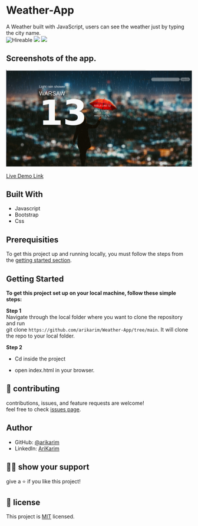 # Weather-App

A Weather built with JavaScript, users can see the weather just by typing the city name.<br>
![Hireable](https://img.shields.io/badge/Hireable-yes-success) ![](https://img.shields.io/badge/Mobile--responsive-yes-green) ![](https://img.shields.io/badge/-Microverse%20projects-blueviolet)



## Screenshots of the app.

![image](./src/img/screenw.png)


[Live Demo Link](https://arikarim.github.io/Weather-App/)

## Built With

- Javascript
- Bootstrap
- Css

## Prerequisities

To get this project up and running locally, you must follow the steps from the [getting started section](#getting-started).

## Getting Started

**To get this project set up on your local machine, follow these simple steps:**

**Step 1**<br>
Navigate through the local folder where you want to clone the repository and run<br>
git clone `https://github.com/arikarim/Weather-App/tree/main`. It will clone the repo to your local folder.<br>

**Step 2**<br>
- Cd inside the project

- open index.html in your browser.


## 🤝 contributing

contributions, issues, and feature requests are welcome!<br/>feel free to check [issues page](https://github.com/arikarim/Weather-App/issues).

## Author

- GitHub: [@arikarim](https://github.com/arikarim)
- LinkedIn: [AriKarim](https://www.linkedin.com/in/ari-karim-523bb81b3)

## 🙋‍♂ show your support

give a ⭐️ if you like this project!

## 📝 license



This project is [MIT](LICENSE) licensed.

